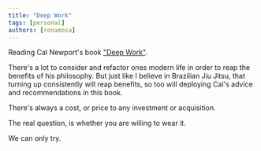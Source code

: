```yaml
---
title: "Deep Work"
tags: [personal]
authors: [ronamosa]
---
```


Reading Cal Newport's book ["Deep Work"](https://www.goodreads.com/book/show/25744928-deep-work).

There's a lot to consider and refactor ones modern life in order to reap the benefits of his philosophy. But just like I believe in Brazilian Jiu Jitsu, that turning up consistently will reap benefits, so too will deploying Cal's advice and recommendations in this book.

There's always a cost, or price to any investment or acquisition.

The real question, is whether you are willing to wear it.

We can only try.
